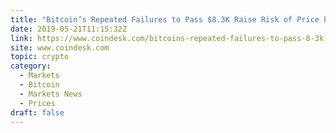 ```yaml
---
title: "Bitcoin’s Repeated Failures to Pass $8.3K Raise Risk of Price Pullback"
date: 2019-05-21T11:15:32Z
link: https://www.coindesk.com/bitcoins-repeated-failures-to-pass-8-3k-raise-risk-of-price-pullback?utm_medium=RSS&utm_source=hune
site: www.coindesk.com
topic: crypto
category:
  - Markets
  - Bitcoin
  - Markets News
  - Prices
draft: false
---
```

